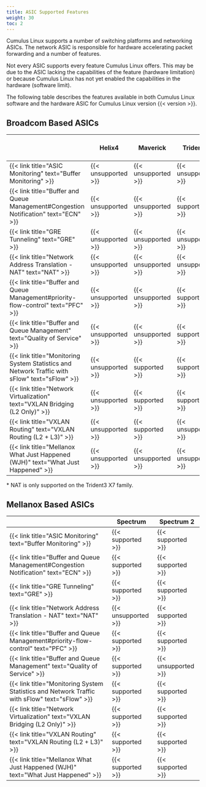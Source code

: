 ```yaml
---
title: ASIC Supported Features
weight: 30
toc: 2
---
```


Cumulus Linux supports a number of switching platforms and networking ASICs. The network ASIC is responsible for hardware accelerating packet forwarding and a number of features.

Not every ASIC supports every feature Cumulus Linux offers. This may be due to the ASIC lacking the capabilities of the feature (hardware limitation) or because Cumulus Linux has not yet enabled the capabilities in the hardware (software limit).

The following table describes the features available in both Cumulus Linux software and the hardware ASIC for Cumulus Linux version {{< version >}}.

## Broadcom Based ASICs

|                                                                                               | Helix4              | Maverick            | Trident2            | Trident2+           | Trident3 <br /> (all variants) | Tomahawk            | Tomahawk+           | Tomahawk2           | Tomahawk3           |
| --------------------------------------------------------------------------------------------- | ------------------- | ------------------- | ------------------- | ------------------- | ------------------------------ | ------------------- | ------------------- | ------------------- | ------------------- |
| {{< link title="ASIC Monitoring" text="Buffer Monitoring" >}}                                 | {{< unsupported >}} | {{< unsupported >}} | {{< unsupported >}} | {{< unsupported >}} | {{< unsupported >}}            | {{< unsupported >}} | {{< unsupported >}} | {{< unsupported >}} | {{< unsupported >}} |
| {{< link title="Buffer and Queue Management#Congestion Notification" text="ECN" >}}           | {{< unsupported >}} | {{< unsupported >}} | {{< supported >}}   | {{< supported >}}   | {{< supported >}}              | {{< supported >}}   | {{< supported >}}   | {{< unsupported >}} | {{< unsupported >}} |
| {{< link title="GRE Tunneling" text="GRE" >}}                                                 | {{< unsupported >}} | {{< unsupported >}} | {{< unsupported >}} | {{< unsupported >}} | {{< unsupported >}}            | {{< unsupported >}} | {{< unsupported >}} | {{< unsupported >}} | {{< unsupported >}} |
| {{< link title="Network Address Translation - NAT" text="NAT" >}}                             | {{< unsupported >}} | {{< unsupported >}} | {{< unsupported >}} | {{< unsupported >}} | {{< supported >}}\*            | {{< unsupported >}} | {{< unsupported >}} | {{< unsupported >}} | {{< unsupported >}} |
| {{< link title="Buffer and Queue Management#priority-flow-control" text="PFC" >}}             | {{< unsupported >}} | {{< unsupported >}} | {{< supported >}}   | {{< supported >}}   | {{< supported >}}              | {{< supported >}}   | {{< supported >}}   | {{< unsupported >}} | {{< unsupported >}} |
| {{< link title="Buffer and Queue Management" text="Quality of Service" >}}                    | {{< unsupported >}} | {{< unsupported >}} | {{< supported >}}   | {{< supported >}}   | {{< supported >}}              | {{< supported >}}   | {{< unsupported >}} | {{< unsupported >}} | {{< unsupported >}} |
| {{< link title="Monitoring System Statistics and Network Traffic with sFlow" text="sFlow" >}} | {{< unsupported >}} | {{< supported >}}   | {{< supported >}}   | {{< supported >}}   | {{< supported >}}              | {{< supported >}}   | {{< supported >}}   | {{< supported >}}   | {{< supported >}}   |
| {{< link title="Network Virtualization" text="VXLAN Bridging (L2 Only)" >}}                   | {{< unsupported >}} | {{< supported >}}   | {{< supported >}}   | {{< supported >}}   | {{< supported >}}              | {{< supported >}}   | {{< supported >}}   | {{< supported >}}   | {{< unsupported >}} |
| {{< link title="VXLAN Routing" text="VXLAN Routing (L2 + L3)" >}}                             | {{< unsupported >}} | {{< supported >}}   | {{< unsupported >}} | {{< supported >}}   | {{< supported >}}              | {{< supported >}}   | {{< supported >}}   | {{< supported >}}   | {{< unsupported >}} |
| {{< link title="Mellanox What Just Happened (WJH)" text="What Just Happened" >}}              | {{< unsupported >}} | {{< unsupported >}} | {{< unsupported >}} | {{< unsupported >}} | {{< unsupported >}}            | {{< unsupported >}} | {{< unsupported >}} | {{< unsupported >}} | {{< unsupported >}} |

\* NAT is only supported on the Trident3 X7 family.

## Mellanox Based ASICs

|                                                                                               | Spectrum            | Spectrum 2          |
| --------------------------------------------------------------------------------------------- | ------------------- | ------------------- |
| {{< link title="ASIC Monitoring" text="Buffer Monitoring" >}}                                 | {{< supported >}}   | {{< supported >}}   |
| {{< link title="Buffer and Queue Management#Congestion Notification" text="ECN" >}}           | {{< supported >}}   | {{< supported >}}   |
| {{< link title="GRE Tunneling" text="GRE" >}}                                                 | {{< supported >}}   | {{< supported >}}   |
| {{< link title="Network Address Translation - NAT" text="NAT" >}}                             | {{< unsupported >}} | {{< supported >}}   |
| {{< link title="Buffer and Queue Management#priority-flow-control" text="PFC" >}}             | {{< supported >}}   | {{< supported >}}   |
| {{< link title="Buffer and Queue Management" text="Quality of Service" >}}                    | {{< supported >}}   | {{< unsupported >}} |
| {{< link title="Monitoring System Statistics and Network Traffic with sFlow" text="sFlow" >}} | {{< supported >}}   | {{< supported >}}   |
| {{< link title="Network Virtualization" text="VXLAN Bridging (L2 Only)" >}}                   | {{< supported >}}   | {{< supported >}}   |
| {{< link title="VXLAN Routing" text="VXLAN Routing (L2 + L3)" >}}                             | {{< supported >}}   | {{< supported >}}   |
| {{< link title="Mellanox What Just Happened (WJH)" text="What Just Happened" >}}              | {{< supported >}}   | {{< supported >}}   |
